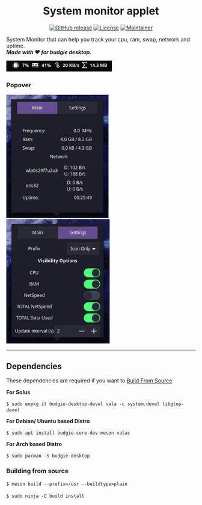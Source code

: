 <h1 align="center">System monitor applet</h1>
<p align="center">
<a href="https://github.com/prateekmedia/budgie-systemmonitor-applet/releases"><img alt="GitHub release" src="https://img.shields.io/github/v/release/prateekmedia/budgie-systemmonitor-applet?color=blueviolet"/></a> <a href="LICENSE"><img alt="License" src="https://img.shields.io/github/license/prateekmedia/budgie-systemmonitor-applet?color=blueviolet"/></a> <a href="https://github.com/prateekmedia"><img alt="Maintainer" src="https://img.shields.io/badge/Maintainer-prateekmedia-blueviolet"/></a>
</p>

System Monitor that can help you track your cpu, ram, swap, network and uptime.  
***Made with ♥️ for budgie desktop.***

![Screenshot](data/screenshot1.png)  

### Popover
![Screenshot](data/screenshot2.png) ![Screenshot](data/screenshot3.png)

---


## Dependencies
These dependencies are required if you want to [Build From Source](#Building-from-source)

**For Solus**
```
$ sudo eopkg it budgie-desktop-devel vala -c system.devel libgtop-devel
```

**For Debian/ Ubuntu based Distro**
```
$ sudo apt install budgie-core-dev meson valac 
```
**For Arch based Distro**
```
$ sudo pacman -S budgie-desktop
```

### Building from source
```
$ meson build --prefix=/usr --buildtype=plain

$ sudo ninja -C build install
```
